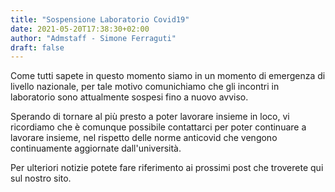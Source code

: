 ```yaml
---
title: "Sospensione Laboratorio Covid19"
date: 2021-05-20T17:38:30+02:00
author: "Admstaff - Simone Ferraguti"
draft: false
---
```


Come tutti sapete in questo momento siamo in un momento di emergenza di livello nazionale, per tale motivo comunichiamo che gli incontri in laboratorio sono attualmente sospesi fino a nuovo avviso.

Sperando di tornare al più presto a poter lavorare insieme in loco, vi ricordiamo che è comunque possibile contattarci per poter continuare a lavorare insieme, nel rispetto delle norme anticovid che vengono continuamente aggiornate dall'università.

Per ulteriori notizie potete fare riferimento ai prossimi post che troverete qui sul nostro sito.

